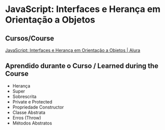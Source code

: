 # JavaScript: Interfaces e Herança em Orientação a Objetos

## Cursos/Course

[JavaScript: Interfaces e Herança em Orientação a Objetos | Alura](https://cursos.alura.com.br/course/javascript-polimorfismo)

## Aprendido durante o Curso / Learned during the Course
- Herança
- Super
- Sobrescrita
- Private e Protected
- Propriedade Constructor
- Classe Abstrata
- Erros (Throw)
- Métodos Abstratos




